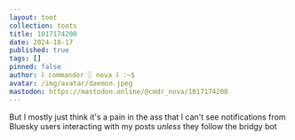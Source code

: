 ```yaml
---
layout: toot
collection: toots
title: 1017174200
date: 2024-10-17
published: true
tags: []
pinned: false
author: ⸸ commander ░ nova ⸸ :~$
avatar: /img/avatar/daemon.jpeg
mastodon: https://mastodon.online/@cmdr_nova/1017174200
---
```


But I mostly just think it's a pain in the ass that I can't see notifications from Bluesky users interacting with my posts _unless_ they follow the bridgy bot
